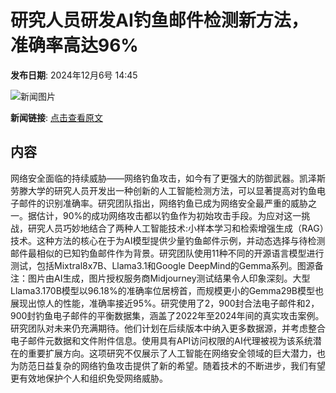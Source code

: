 # 研究人员研发AI钓鱼邮件检测新方法，准确率高达96%

**发布日期**: 2024年12月6号 14:45

![新闻图片](https://pic.chinaz.com/picmap/202306161513254632_1.jpg)

**新闻链接**: [点击查看原文](https://www.aibase.com/zh/news/13751)

## 内容

网络安全面临的持续威胁——网络钓鱼攻击，如今有了更强大的防御武器。凯泽斯劳滕大学的研究人员开发出一种创新的人工智能检测方法，可以显著提高对钓鱼电子邮件的识别准确率。研究团队指出，网络钓鱼已成为网络安全最严重的威胁之一。据估计，90%的成功网络攻击都以钓鱼作为初始攻击手段。为应对这一挑战，研究人员巧妙地结合了两种人工智能技术:小样本学习和检索增强生成（RAG）技术。这种方法的核心在于为AI模型提供少量钓鱼邮件示例，并动态选择与待检测邮件最相似的已知钓鱼邮件作为背景。研究团队使用11种不同的开源语言模型进行测试，包括Mixtral8x7B、Llama3.1和Google DeepMind的Gemma系列。图源备注：图片由AI生成，图片授权服务商Midjourney测试结果令人印象深刻。大型Llama3.170B模型以96.18%的准确率位居榜首，而规模更小的Gemma29B模型也展现出惊人的性能，准确率接近95%。研究使用了2，900封合法电子邮件和2，900封钓鱼电子邮件的平衡数据集，涵盖了2022年至2024年间的真实攻击案例。研究团队对未来仍充满期待。他们计划在后续版本中纳入更多数据源，并考虑整合电子邮件元数据和文件附件信息。使用具有API访问权限的AI代理被视为该系统潜在的重要扩展方向。这项研究不仅展示了人工智能在网络安全领域的巨大潜力，也为防范日益复杂的网络钓鱼攻击提供了新的希望。随着技术的不断进步，我们有望更有效地保护个人和组织免受网络威胁。
